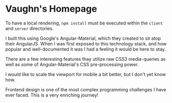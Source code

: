 # Vaughn's Homepage

To have a local rendering, `npm install` must be executed within the `client` and `server` directories.

I built this using Google's Angular-Material, which they created to sit atop their AngularJS. When I was first exposed to this technology stack, and how popular and well-documented it was I had a feeling it would be here to stay. 

There are a few interesting features thay utilize raw CSS3 media-queries as well as some of Angular-Material's CSS pre-processing power.

I would like to scale the viewport for mobile a bit better, but I don't yet know how.

Frontend design is one of the most complex programming challenges I have ever faced. This is a very enriching journey!
